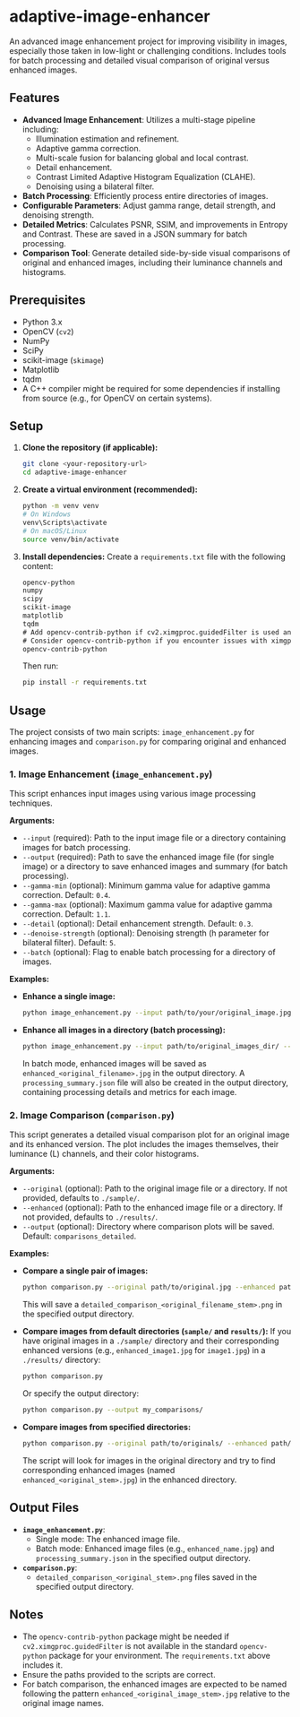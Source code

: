 # adaptive-image-enhancer

An advanced image enhancement project for improving visibility in images, especially those taken in low-light or challenging conditions. Includes tools for batch processing and detailed visual comparison of original versus enhanced images.

## Features

*   **Advanced Image Enhancement**: Utilizes a multi-stage pipeline including:
    *   Illumination estimation and refinement.
    *   Adaptive gamma correction.
    *   Multi-scale fusion for balancing global and local contrast.
    *   Detail enhancement.
    *   Contrast Limited Adaptive Histogram Equalization (CLAHE).
    *   Denoising using a bilateral filter.
*   **Batch Processing**: Efficiently process entire directories of images.
*   **Configurable Parameters**: Adjust gamma range, detail strength, and denoising strength.
*   **Detailed Metrics**: Calculates PSNR, SSIM, and improvements in Entropy and Contrast. These are saved in a JSON summary for batch processing.
*   **Comparison Tool**: Generate detailed side-by-side visual comparisons of original and enhanced images, including their luminance channels and histograms.

## Prerequisites

*   Python 3.x
*   OpenCV (`cv2`)
*   NumPy
*   SciPy
*   scikit-image (`skimage`)
*   Matplotlib
*   tqdm
*   A C++ compiler might be required for some dependencies if installing from source (e.g., for OpenCV on certain systems).

## Setup

1.  **Clone the repository (if applicable):**
    ```bash
    git clone <your-repository-url>
    cd adaptive-image-enhancer
    ```

2.  **Create a virtual environment (recommended):**
    ```bash
    python -m venv venv
    # On Windows
    venv\Scripts\activate
    # On macOS/Linux
    source venv/bin/activate
    ```

3.  **Install dependencies:**
    Create a `requirements.txt` file with the following content:
    ```txt
    opencv-python
    numpy
    scipy
    scikit-image
    matplotlib
    tqdm
    # Add opencv-contrib-python if cv2.ximgproc.guidedFilter is used and not in base opencv-python
    # Consider opencv-contrib-python if you encounter issues with ximgproc
    opencv-contrib-python 
    ```
    Then run:
    ```bash
    pip install -r requirements.txt
    ```

## Usage

The project consists of two main scripts: `image_enhancement.py` for enhancing images and `comparison.py` for comparing original and enhanced images.

### 1. Image Enhancement (`image_enhancement.py`)

This script enhances input images using various image processing techniques.

**Arguments:**

*   `--input` (required): Path to the input image file or a directory containing images for batch processing.
*   `--output` (required): Path to save the enhanced image file (for single image) or a directory to save enhanced images and summary (for batch processing).
*   `--gamma-min` (optional): Minimum gamma value for adaptive gamma correction. Default: `0.4`.
*   `--gamma-max` (optional): Maximum gamma value for adaptive gamma correction. Default: `1.1`.
*   `--detail` (optional): Detail enhancement strength. Default: `0.3`.
*   `--denoise-strength` (optional): Denoising strength (h parameter for bilateral filter). Default: `5`.
*   `--batch` (optional): Flag to enable batch processing for a directory of images.

**Examples:**

*   **Enhance a single image:**
    ```bash
    python image_enhancement.py --input path/to/your/original_image.jpg --output path/to/your/enhanced_image.jpg
    ```

*   **Enhance all images in a directory (batch processing):**
    ```bash
    python image_enhancement.py --input path/to/original_images_dir/ --output path/to/enhanced_images_dir/ --batch
    ```
    In batch mode, enhanced images will be saved as `enhanced_<original_filename>.jpg` in the output directory. A `processing_summary.json` file will also be created in the output directory, containing processing details and metrics for each image.

### 2. Image Comparison (`comparison.py`)

This script generates a detailed visual comparison plot for an original image and its enhanced version. The plot includes the images themselves, their luminance (L) channels, and their color histograms.

**Arguments:**

*   `--original` (optional): Path to the original image file or a directory. If not provided, defaults to `./sample/`.
*   `--enhanced` (optional): Path to the enhanced image file or a directory. If not provided, defaults to `./results/`.
*   `--output` (optional): Directory where comparison plots will be saved. Default: `comparisons_detailed`.

**Examples:**

*   **Compare a single pair of images:**
    ```bash
    python comparison.py --original path/to/original.jpg --enhanced path/to/enhanced.jpg --output path/to/comparison_output_dir/
    ```
    This will save a `detailed_comparison_<original_filename_stem>.png` in the specified output directory.

*   **Compare images from default directories (`sample/` and `results/`):**
    If you have original images in a `./sample/` directory and their corresponding enhanced versions (e.g., `enhanced_image1.jpg` for `image1.jpg`) in a `./results/` directory:
    ```bash
    python comparison.py 
    ```
    Or specify the output directory:
    ```bash
    python comparison.py --output my_comparisons/
    ```

*   **Compare images from specified directories:**
    ```bash
    python comparison.py --original path/to/originals/ --enhanced path/to/enhanced_versions/ --output path/to/comparison_output_dir/
    ```
    The script will look for images in the original directory and try to find corresponding enhanced images (named `enhanced_<original_stem>.jpg`) in the enhanced directory.

## Output Files

*   **`image_enhancement.py`**:
    *   Single mode: The enhanced image file.
    *   Batch mode: Enhanced image files (e.g., `enhanced_name.jpg`) and `processing_summary.json` in the specified output directory.
*   **`comparison.py`**:
    *   `detailed_comparison_<original_stem>.png` files saved in the specified output directory.

## Notes

*   The `opencv-contrib-python` package might be needed if `cv2.ximgproc.guidedFilter` is not available in the standard `opencv-python` package for your environment. The `requirements.txt` above includes it.
*   Ensure the paths provided to the scripts are correct.
*   For batch comparison, the enhanced images are expected to be named following the pattern `enhanced_<original_image_stem>.jpg` relative to the original image names.